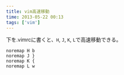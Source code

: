 ```yaml
---
title: vim高速移動
time: 2013-05-22 00:13
tags: ['vim']
---
```


下を.vimrcに書くと、`H`, `J`, `K`, `L`で高速移動できる。

```vim:.vimrc
noremap H b
noremap J }
noremap K {
noremap L w
```

